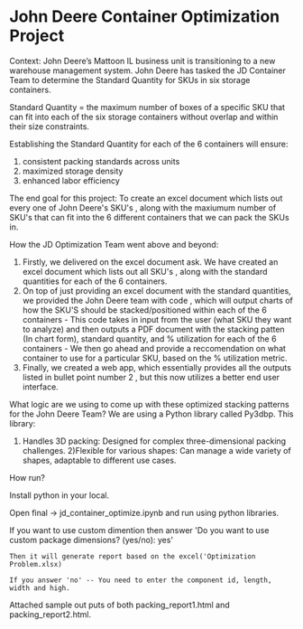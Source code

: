# John Deere Container Optimization Project
Context:
John Deere’s Mattoon IL business unit is transitioning to a new warehouse management system.​ John Deere has tasked the JD Container Team to determine the Standard Quantity for SKUs in six storage containers.​

Standard Quantity = the maximum number of boxes of a specific SKU that can fit into each of the six storage containers without overlap and within their size constraints.​

Establishing the Standard Quantity for each of the 6 containers will ensure:​
1) consistent packing standards across units ​
2) maximized storage density ​
3) enhanced labor efficiency​
  
The end goal for this project:
To create an excel document which lists out every one of John Deere's SKU's , along with the maxiumum number of SKU's that can fit into the 6 different containers that we can pack the SKUs in. 

How the JD Optimization Team went above and beyond:
1) Firstly, we delivered on the excel document ask. We have created an excel document which lists out all SKU's , along with the standard quantities for each of the 6 containers.
2) On top of just providing an excel document with the standard quantities, we provided the John Deere team with code , which will output charts of how the SKU'S should be stacked/positioned within each of the 6 containers - This code takes in input from the user (what SKU they want to analyze) and then outputs a PDF document with the stacking patten (In chart form), standard quantity, and % utilization for each of the 6 containers - We then go ahead and provide a reccomendation on what container to use for a particular SKU, based on the % utilization metric.
3) Finally, we created a web app, which essentially provides all the outputs listed in bullet point number 2 , but this now utilizes a better end user interface.
 
What logic are we using to come up with these optimized stacking patterns for the John Deere Team?
We are using a Python library called Py3dbp​. This library:
1) Handles 3D packing: Designed for complex three-dimensional packing challenges.​
2)Flexible for various shapes: Can manage a wide variety of shapes, adaptable to different use cases.​

How run?

Install python in your local. 

Open final -> jd_container_optimize.ipynb and run using python libraries. 

 If you want to use custom dimention then answer 'Do you want to use custom package dimensions? (yes/no): yes'
 
	Then it will generate report based on the excel('Optimization Problem.xlsx)
        
	If you answer 'no' -- You need to enter the component id, length, width and high. 
		
Attached sample out puts of both packing_report1.html and packing_report2.html. 
	
	
